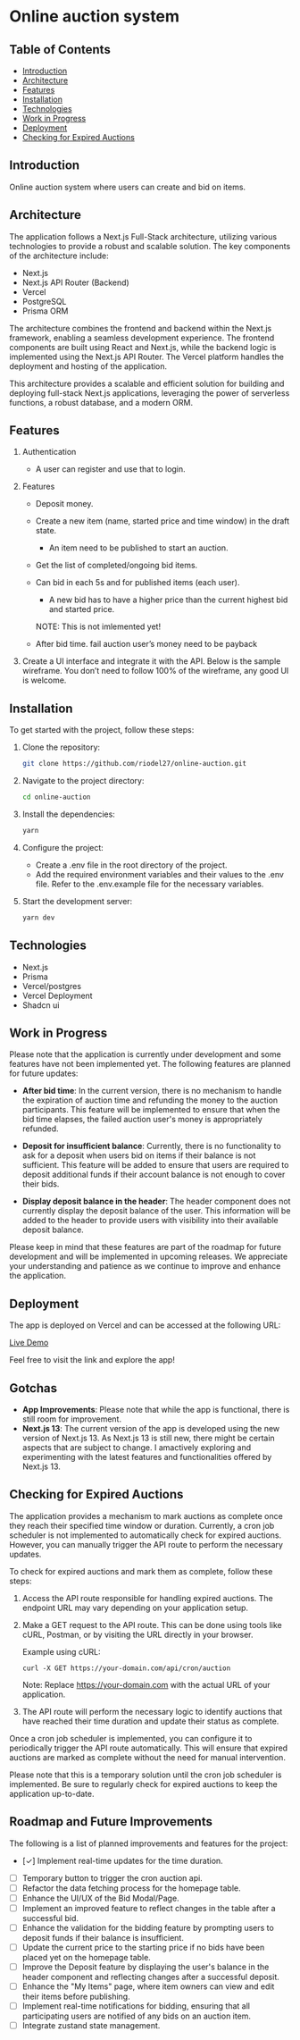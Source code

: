 # Online auction system

## Table of Contents

- [Introduction](#introduction)
- [Architecture](#architecture)
- [Features](#features)
- [Installation](#installation)
- [Technologies](#technologies)
- [Work in Progress](#work-in-progress)
- [Deployment](#deployment)
- [Checking for Expired Auctions](#checking-for-expired-auctions)

## Introduction

Online auction system where users can create and bid on items.

## Architecture

The application follows a Next.js Full-Stack architecture, utilizing various technologies to provide a robust and scalable solution. The key components of the architecture include:

- Next.js
- Next.js API Router (Backend)
- Vercel
- PostgreSQL
- Prisma ORM

The architecture combines the frontend and backend within the Next.js framework, enabling a seamless development experience. The frontend components are built using React and Next.js, while the backend logic is implemented using the Next.js API Router. The Vercel platform handles the deployment and hosting of the application.

This architecture provides a scalable and efficient solution for building and deploying full-stack Next.js applications, leveraging the power of serverless functions, a robust database, and a modern ORM.

## Features

1. Authentication
   - A user can register and use that to login.
2. Features

   - Deposit money.
   - Create a new item (name, started price and time window) in the draft state.
     - An item need to be published to start an auction.
   - Get the list of completed/ongoing bid items.
   - Can bid in each 5s and for published items (each user).

     - A new bid has to have a higher price than the current highest bid and started price.

     NOTE: This is not imlemented yet!

   - After bid time. fail auction user’s money need to be payback

3. Create a UI interface and integrate it with the API. Below is the sample wireframe.
   You don’t need to follow 100% of the wireframe, any good UI is welcome.

## Installation

To get started with the project, follow these steps:

1. Clone the repository:

   ```bash
   git clone https://github.com/riodel27/online-auction.git
   ```

2. Navigate to the project directory:

   ```bash
   cd online-auction
   ```

3. Install the dependencies:

   ```bash
   yarn
   ```

4. Configure the project:

   - Create a .env file in the root directory of the project.
   - Add the required environment variables and their values to the .env file. Refer to the .env.example file for the necessary variables.

5. Start the development server:
   ```bash
   yarn dev
   ```

## Technologies

- Next.js
- Prisma
- Vercel/postgres
- Vercel Deployment
- Shadcn ui

## Work in Progress

Please note that the application is currently under development and some features have not been implemented yet. The following features are planned for future updates:

- **After bid time**: In the current version, there is no mechanism to handle the expiration of auction time and refunding the money to the auction participants. This feature will be implemented to ensure that when the bid time elapses, the failed auction user's money is appropriately refunded.

- **Deposit for insufficient balance**: Currently, there is no functionality to ask for a deposit when users bid on items if their balance is not sufficient. This feature will be added to ensure that users are required to deposit additional funds if their account balance is not enough to cover their bids.

- **Display deposit balance in the header**: The header component does not currently display the deposit balance of the user. This information will be added to the header to provide users with visibility into their available deposit balance.

Please keep in mind that these features are part of the roadmap for future development and will be implemented in upcoming releases. We appreciate your understanding and patience as we continue to improve and enhance the application.

## Deployment

The app is deployed on Vercel and can be accessed at the following URL:

[Live Demo](https://online-auction-flax.vercel.app/)

Feel free to visit the link and explore the app!

## Gotchas

- **App Improvements**: Please note that while the app is functional, there is still room for improvement.
- **Next.js 13**: The current version of the app is developed using the new version of Next.js 13. As Next.js 13 is still new, there might be certain aspects that are subject to change. I amactively exploring and experimenting with the latest features and functionalities offered by Next.js 13.

## Checking for Expired Auctions

The application provides a mechanism to mark auctions as complete once they reach their specified time window or duration. Currently, a cron job scheduler is not implemented to automatically check for expired auctions. However, you can manually trigger the API route to perform the necessary updates.

To check for expired auctions and mark them as complete, follow these steps:

1. Access the API route responsible for handling expired auctions. The endpoint URL may vary depending on your application setup.

2. Make a GET request to the API route. This can be done using tools like cURL, Postman, or by visiting the URL directly in your browser.

   Example using cURL:

   ```
   curl -X GET https://your-domain.com/api/cron/auction
   ```

   Note: Replace https://your-domain.com with the actual URL of your application.

3. The API route will perform the necessary logic to identify auctions that have reached their time duration and update their status as complete.

Once a cron job scheduler is implemented, you can configure it to periodically trigger the API route automatically. This will ensure that expired auctions are marked as complete without the need for manual intervention.

Please note that this is a temporary solution until the cron job scheduler is implemented. Be sure to regularly check for expired auctions to keep the application up-to-date.

## Roadmap and Future Improvements

The following is a list of planned improvements and features for the project:

- [&#x2713;] Implement real-time updates for the time duration.
- [ ] Temporary button to trigger the cron auction api.
- [ ] Refactor the data fetching process for the homepage table.
- [ ] Enhance the UI/UX of the Bid Modal/Page.
- [ ] Implement an improved feature to reflect changes in the table after a successful bid.
- [ ] Enhance the validation for the bidding feature by prompting users to deposit funds if their balance is insufficient.
- [ ] Update the current price to the starting price if no bids have been placed yet on the homepage table.
- [ ] Improve the Deposit feature by displaying the user's balance in the header component and reflecting changes after a successful deposit.
- [ ] Enhance the "My Items" page, where item owners can view and edit their items before publishing.
- [ ] Implement real-time notifications for bidding, ensuring that all participating users are notified of any bids on an auction item.
- [ ] Integrate zustand state management.
